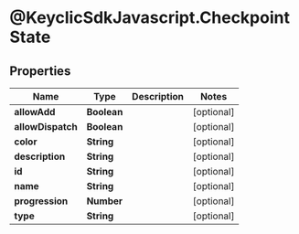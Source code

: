 # @KeyclicSdkJavascript.CheckpointState

## Properties
Name | Type | Description | Notes
------------ | ------------- | ------------- | -------------
**allowAdd** | **Boolean** |  | [optional] 
**allowDispatch** | **Boolean** |  | [optional] 
**color** | **String** |  | [optional] 
**description** | **String** |  | [optional] 
**id** | **String** |  | [optional] 
**name** | **String** |  | [optional] 
**progression** | **Number** |  | [optional] 
**type** | **String** |  | [optional] 


